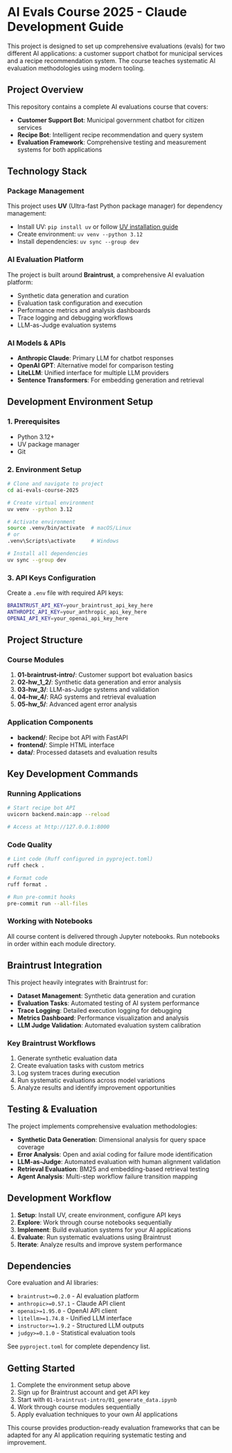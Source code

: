 # AI Evals Course 2025 - Claude Development Guide

This project is designed to set up comprehensive evaluations (evals) for two different AI applications: a customer support chatbot for municipal services and a recipe recommendation system. The course teaches systematic AI evaluation methodologies using modern tooling.

## Project Overview

This repository contains a complete AI evaluations course that covers:
- **Customer Support Bot**: Municipal government chatbot for citizen services
- **Recipe Bot**: Intelligent recipe recommendation and query system
- **Evaluation Framework**: Comprehensive testing and measurement systems for both applications

## Technology Stack

### Package Management
This project uses **UV** (Ultra-fast Python package manager) for dependency management:
- Install UV: `pip install uv` or follow [UV installation guide](https://docs.astral.sh/uv/)
- Create environment: `uv venv --python 3.12`
- Install dependencies: `uv sync --group dev`

### AI Evaluation Platform
The project is built around **Braintrust**, a comprehensive AI evaluation platform:
- Synthetic data generation and curation
- Evaluation task configuration and execution  
- Performance metrics and analysis dashboards
- Trace logging and debugging workflows
- LLM-as-Judge evaluation systems

### AI Models & APIs
- **Anthropic Claude**: Primary LLM for chatbot responses
- **OpenAI GPT**: Alternative model for comparison testing
- **LiteLLM**: Unified interface for multiple LLM providers
- **Sentence Transformers**: For embedding generation and retrieval

## Development Environment Setup

### 1. Prerequisites
- Python 3.12+
- UV package manager
- Git

### 2. Environment Setup
```bash
# Clone and navigate to project
cd ai-evals-course-2025

# Create virtual environment
uv venv --python 3.12

# Activate environment
source .venv/bin/activate  # macOS/Linux
# or
.venv\Scripts\activate     # Windows

# Install all dependencies
uv sync --group dev
```

### 3. API Keys Configuration
Create a `.env` file with required API keys:
```bash
BRAINTRUST_API_KEY=your_braintrust_api_key_here
ANTHROPIC_API_KEY=your_anthropic_api_key_here  
OPENAI_API_KEY=your_openai_api_key_here
```

## Project Structure

### Course Modules
1. **01-braintrust-intro/**: Customer support bot evaluation basics
2. **02-hw_1_2/**: Synthetic data generation and error analysis
3. **03-hw_3/**: LLM-as-Judge systems and validation
4. **04-hw_4/**: RAG systems and retrieval evaluation
5. **05-hw_5/**: Advanced agent error analysis

### Application Components
- **backend/**: Recipe bot API with FastAPI
- **frontend/**: Simple HTML interface
- **data/**: Processed datasets and evaluation results

## Key Development Commands

### Running Applications
```bash
# Start recipe bot API
uvicorn backend.main:app --reload

# Access at http://127.0.0.1:8000
```

### Code Quality
```bash
# Lint code (Ruff configured in pyproject.toml)
ruff check .

# Format code
ruff format .

# Run pre-commit hooks
pre-commit run --all-files
```

### Working with Notebooks
All course content is delivered through Jupyter notebooks. Run notebooks in order within each module directory.

## Braintrust Integration

This project heavily integrates with Braintrust for:
- **Dataset Management**: Synthetic data generation and curation
- **Evaluation Tasks**: Automated testing of AI system performance
- **Trace Logging**: Detailed execution logging for debugging
- **Metrics Dashboard**: Performance visualization and analysis
- **LLM Judge Validation**: Automated evaluation system calibration

### Key Braintrust Workflows
1. Generate synthetic evaluation data
2. Create evaluation tasks with custom metrics
3. Log system traces during execution
4. Run systematic evaluations across model variations
5. Analyze results and identify improvement opportunities

## Testing & Evaluation

The project implements comprehensive evaluation methodologies:
- **Synthetic Data Generation**: Dimensional analysis for query space coverage
- **Error Analysis**: Open and axial coding for failure mode identification  
- **LLM-as-Judge**: Automated evaluation with human alignment validation
- **Retrieval Evaluation**: BM25 and embedding-based retrieval testing
- **Agent Analysis**: Multi-step workflow failure transition mapping

## Development Workflow

1. **Setup**: Install UV, create environment, configure API keys
2. **Explore**: Work through course notebooks sequentially
3. **Implement**: Build evaluation systems for your AI applications
4. **Evaluate**: Run systematic evaluations using Braintrust
5. **Iterate**: Analyze results and improve system performance

## Dependencies

Core evaluation and AI libraries:
- `braintrust>=0.2.0` - AI evaluation platform
- `anthropic>=0.57.1` - Claude API client
- `openai>=1.95.0` - OpenAI API client
- `litellm>=1.74.8` - Unified LLM interface
- `instructor>=1.9.2` - Structured LLM outputs
- `judgy>=0.1.0` - Statistical evaluation tools

See `pyproject.toml` for complete dependency list.

## Getting Started

1. Complete the environment setup above
2. Sign up for Braintrust account and get API key
3. Start with `01-braintrust-intro/01_generate_data.ipynb`
4. Work through course modules sequentially
5. Apply evaluation techniques to your own AI applications

This course provides production-ready evaluation frameworks that can be adapted for any AI application requiring systematic testing and improvement.